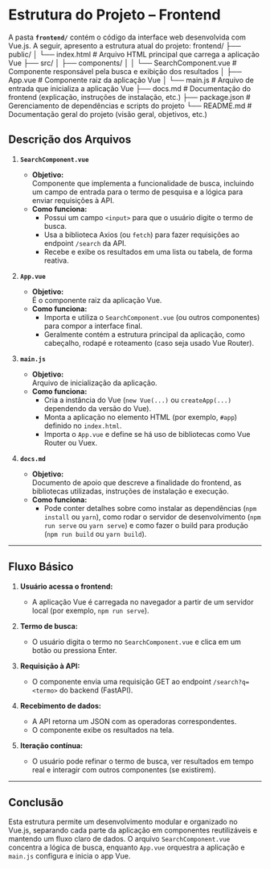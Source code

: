 # Estrutura do Projeto – Frontend

A pasta **`frontend/`** contém o código da interface web desenvolvida com Vue.js. A seguir, apresento a estrutura atual do projeto:
frontend/
├── public/
│   └── index.html        # Arquivo HTML principal que carrega a aplicação Vue
├── src/
│   ├── components/
│   │   └── SearchComponent.vue   # Componente responsável pela busca e exibição dos resultados
│   ├── App.vue           # Componente raiz da aplicação Vue
│   └── main.js           # Arquivo de entrada que inicializa a aplicação Vue
├── docs.md               # Documentação do frontend (explicação, instruções de instalação, etc.)
├── package.json          # Gerenciamento de dependências e scripts do projeto
└── README.md             # Documentação geral do projeto (visão geral, objetivos, etc.)


## Descrição dos Arquivos

1. **`SearchComponent.vue`**  
   - **Objetivo:**  
     Componente que implementa a funcionalidade de busca, incluindo um campo de entrada para o termo de pesquisa e a lógica para enviar requisições à API.  
   - **Como funciona:**  
     - Possui um campo `<input>` para que o usuário digite o termo de busca.  
     - Usa a biblioteca Axios (ou `fetch`) para fazer requisições ao endpoint `/search` da API.  
     - Recebe e exibe os resultados em uma lista ou tabela, de forma reativa.

2. **`App.vue`**  
   - **Objetivo:**  
     É o componente raiz da aplicação Vue.  
   - **Como funciona:**  
     - Importa e utiliza o `SearchComponent.vue` (ou outros componentes) para compor a interface final.  
     - Geralmente contém a estrutura principal da aplicação, como cabeçalho, rodapé e roteamento (caso seja usado Vue Router).

3. **`main.js`**  
   - **Objetivo:**  
     Arquivo de inicialização da aplicação.  
   - **Como funciona:**  
     - Cria a instância do Vue (`new Vue(...)` ou `createApp(...)` dependendo da versão do Vue).  
     - Monta a aplicação no elemento HTML (por exemplo, `#app`) definido no `index.html`.  
     - Importa o `App.vue` e define se há uso de bibliotecas como Vue Router ou Vuex.

4. **`docs.md`**  
   - **Objetivo:**  
     Documento de apoio que descreve a finalidade do frontend, as bibliotecas utilizadas, instruções de instalação e execução.  
   - **Como funciona:**  
     - Pode conter detalhes sobre como instalar as dependências (`npm install` ou `yarn`), como rodar o servidor de desenvolvimento (`npm run serve` ou `yarn serve`) e como fazer o build para produção (`npm run build` ou `yarn build`).

---

## Fluxo Básico

1. **Usuário acessa o frontend:**  
   - A aplicação Vue é carregada no navegador a partir de um servidor local (por exemplo, `npm run serve`).

2. **Termo de busca:**  
   - O usuário digita o termo no `SearchComponent.vue` e clica em um botão ou pressiona Enter.

3. **Requisição à API:**  
   - O componente envia uma requisição GET ao endpoint `/search?q=<termo>` do backend (FastAPI).

4. **Recebimento de dados:**  
   - A API retorna um JSON com as operadoras correspondentes.  
   - O componente exibe os resultados na tela.

5. **Iteração contínua:**  
   - O usuário pode refinar o termo de busca, ver resultados em tempo real e interagir com outros componentes (se existirem).

---

## Conclusão

Esta estrutura permite um desenvolvimento modular e organizado no Vue.js, separando cada parte da aplicação em componentes reutilizáveis e mantendo um fluxo claro de dados. O arquivo `SearchComponent.vue` concentra a lógica de busca, enquanto `App.vue` orquestra a aplicação e `main.js` configura e inicia o app Vue.
